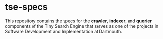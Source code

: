 # tse-specs
This repository contains the specs for the **crawler**, **indexer**, and **querier** components of the Tiny Search Engine that serves as one of the projects in Software Development and Implementation at Dartmouth.
